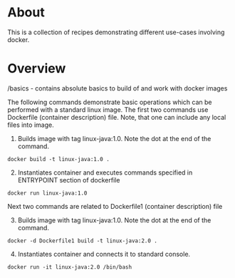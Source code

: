 
About 
=======

This is a collection of recipes demonstrating different use-cases involving docker.
  


Overview
==========

/basics - contains absolute basics to build of and work with docker images

The following commands demonstrate basic operations which can be performed with a standard linux image.
The first two commands use Dockerfile (container description) file. Note, that one can include any local files into image.

1) Builds image with tag linux-java:1.0. Note the dot at the end of the command.
```
docker build -t linux-java:1.0 .
```

2) Instantiates container and executes commands specified in ENTRYPOINT section of dockerfile 
```
docker run linux-java:1.0
```

Next two commands are related to Dockerfile1 (container description) file

3) Builds image with tag linux-java:1.0. Note the dot at the end of the command.
```
docker -d Dockerfile1 build -t linux-java:2.0 .
```

4) Instantiates container and connects it to standard console.
```
docker run -it linux-java:2.0 /bin/bash
```

